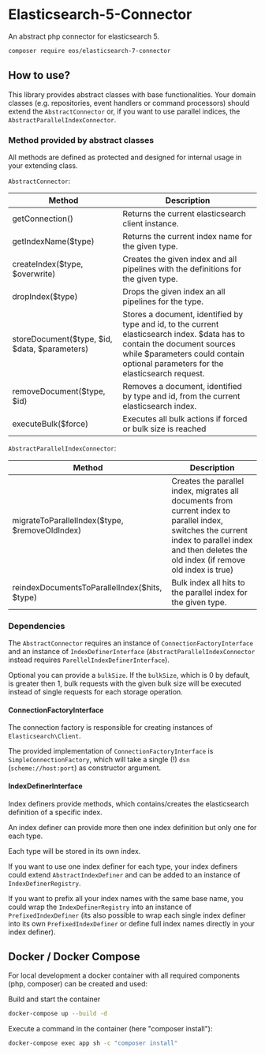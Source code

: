 Elasticsearch-5-Connector
=========================
An abstract php connector for elasticsearch 5.

```bash
composer require eos/elasticsearch-7-connector
```

## How to use?

This library provides abstract classes with base functionalities.
Your domain classes (e.g. repositories, event handlers or command processors) should extend the `AbstractConnector`
or, if you want to use parallel indices, the `AbstractParallelIndexConnector`.

### Method provided by abstract classes
All methods are defined as protected and designed for internal usage in your extending class.

`AbstractConnector`:

| Method                                        | Description                                                                                                                                                                                                    |
|-----------------------------------------------|----------------------------------------------------------------------------------------------------------------------------------------------------------------------------------------------------------------|
| getConnection()                               | Returns the current elasticsearch client instance.                                                                                                                                                             |
| getIndexName($type)                           | Returns the current index name for the given type.                                                                                                                                                             |
| createIndex($type, $overwrite)                | Creates the given index and all pipelines with the definitions for the given type.                                                                                                                             |
| dropIndex($type)                              | Drops the given index an all pipelines for the type.                                                                                                                                                           |
| storeDocument($type, $id, $data, $parameters) | Stores a document, identified by type and id, to the current elasticsearch index. $data has to contain the document sources while $parameters could contain optional parameters for the elasticsearch request. |
| removeDocument($type, $id)                    | Removes a document, identified by type and id, from the current elasticsearch index.                                                                                                                           |
| executeBulk($force)                           | Executes all bulk actions if forced or bulk size is reached                                                                                                                                                    |

`AbstractParallelIndexConnector`:

| Method                                         | Description                                                                                                                                                                                        |
|------------------------------------------------|----------------------------------------------------------------------------------------------------------------------------------------------------------------------------------------------------|
| migrateToParallelIndex($type, $removeOldIndex) | Creates the parallel index, migrates all documents from current index to parallel index, switches the current index to parallel index and then deletes the old index (if remove old index is true) |
| reindexDocumentsToParallelIndex($hits, $type)  | Bulk index all hits to the parallel index for the given type.                                                                                                                                      |


### Dependencies
The `AbstractConnector` requires an instance of `ConnectionFactoryInterface` and an instance of `IndexDefinerInterface`
(`AbstractParallelIndexConnector` instead requires `ParellelIndexDefinerInterface`).

Optional you can provide a `bulkSize`. If the `bulkSize`, which is 0 by default, is greater then 1, bulk requests with 
the given bulk size will be executed instead of single requests for each storage operation.

#### ConnectionFactoryInterface
The connection factory is responsible for creating instances of `Elasticsearch\Client`.

The provided implementation of `ConnectionFactoryInterface` is `SimpleConnectionFactory`, which will take a single (!)
`dsn` (`scheme://host:port`) as constructor argument.

#### IndexDefinerInterface
Index definers provide methods, which contains/creates the elasticsearch definition of a specific index.

An index definer can provide more then one index definition but only one for each type.

Each type will be stored in its own index.

If you want to use one index definer for each type, your index definers could extend `AbstractIndexDefiner` and can be added
to an instance of `IndexDefinerRegistry`.

If you want to prefix all your index names with the same base name, you could wrap the `IndexDefinerRegistry` into an instance of `PrefixedIndexDefiner` 
(its also possible to wrap each single index definer into its own `PrefixedIndexDefiner` or define full index names directly in your index definer).

## Docker / Docker Compose
For local development a docker container with all required components (php, composer) can be created and used:

Build and start the container
```bash
docker-compose up --build -d
```

Execute a command in the container (here "composer install"):
```bash
docker-compose exec app sh -c "composer install"
```

